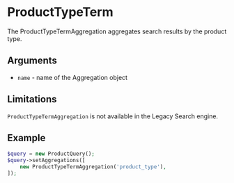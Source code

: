 # ProductTypeTerm

The ProductTypeTermAggregation aggregates search results by the product type.

## Arguments

- `name` - name of the Aggregation object

## Limitations

`ProductTypeTermAggregation` is not available in the Legacy Search engine.

## Example

``` php
$query = new ProductQuery();
$query->setAggregations([
    new ProductTypeTermAggregation('product_type'),
]);
```
